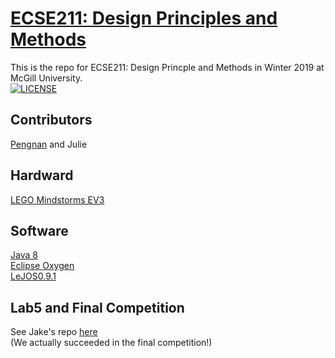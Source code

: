 # [ECSE211: Design Principles and Methods](https://www.mcgill.ca/study/2018-2019/courses/ecse-211)  
This is the repo for ECSE211: Design Princple and Methods in Winter 2019 at McGill University.  
[![LICENSE](https://img.shields.io/badge/license-Anti%20996-blue.svg?style=flat-square)](https://github.com/Catosine/ECSE211/blob/master/LICENSE)  

## Contributors  
[Pengnan](https://github.com/Catosine) and Julie  

## Hardward
[LEGO Mindstorms EV3](https://www.lego.com/en-us/mindstorms/about-ev3)  

## Software
[Java 8](http://www.oracle.com/technetwork/java/javase/downloads/jdk8-downloads-2133151.html)  
[Eclipse Oxygen](https://www.eclipse.org/downloads)  
[LeJOS0.9.1](https://sourceforge.net/projects/ev3.lejos.p/files/)  

## Lab5 and Final Competition  
See Jake's repo [here](https://github.com/jacob-hochstrasser/DPM-Team4)  
(We actually succeeded in the final competition!)  
